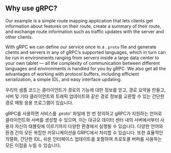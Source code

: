## Why use gRPC?
Our example is a simple route mapping application that lets clients get information about features on their route, create a summary of their route, and exchange route information such as traffic updates with the server and other clients.

With gRPC we can define our service once in a `.proto` file and generate clients and servers in any of gRPC’s supported languages, which in turn can be run in environments ranging from servers inside a large data center to your own tablet — all the complexity of communication between different languages and environments is handled for you by gRPC. We also get all the advantages of working with protocol buffers, including efficient serialization, a simple IDL, and easy interface updating.

우리의 샘플 코드는 클라이언트가 경로의 기능에 대한 정보를 얻고, 경로 요약을 만들고, 서버 및 기타 클라이언트와 트래픽 업데이트와 같은 경로 정보를 교환할 수 있는 간단한 경로 매핑 응용 프로그램이 있습니다.

gRPC를 사용하면 서비스를 .proto' 파일에 한 번 정의하고 gRPC가 지원하는 언어로 클라이언트와 서버를 생성할 수 있으며, 이는 대규모 데이터 센터 내의 서버에서부터 사용자 자신의 태블릿에 이르기까지 다양한 환경에서 실행될 수 있습니다. 다양한 언어와 환경 간의 모든 복잡한 커뮤니케이션을 GRPC에서 처리할 수 있습니다. 또한 효율적인 직렬화, 간단한 IDL, 쉬운 인터페이스 업데이트를 포함하여 프로토콜 버퍼를 사용하는 모든 이점을 누릴 수 있습니다.



<!-- 
### Defining the service

To define a service, you specify a named service in your `.proto` file:

``` go
service RouteGuide {
   ...
}
```


 -->
